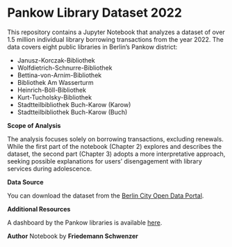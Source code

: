 # Pankow Library Dataset 2022

This repository contains a Jupyter Notebook that analyzes a dataset of over 1.5 million individual library borrowing transactions from the year 2022. The data covers eight public libraries in Berlin’s Pankow district:

* Janusz-Korczak-Bibliothek
* Wolfdietrich-Schnurre-Bibliothek
* Bettina-von-Arnim-Bibliothek
* Bibliothek Am Wasserturm
* Heinrich-Böll-Bibliothek
* Kurt-Tucholsky-Bibliothek
* Stadtteilbibliothek Buch-Karow (Karow)
* Stadtteilbibliothek Buch-Karow (Buch)

**Scope of Analysis**

The analysis focuses solely on borrowing transactions, excluding renewals. While the first part of the notebook (Chapter 2) explores and describes the dataset, the second part (Chapter 3) adopts a more interpretative approach, seeking possible explanations for users’ disengagement with library services during adolescence.

**Data Source**

You can download the dataset from the [Berlin City Open Data Portal](https://daten.berlin.de/datensaetze/ausleihen-in-offentlichen-bibliotheken-in-pankow-2022).

**Additional Resources**

A dashboard by the Pankow libraries is available [here](https://grafana.odis-berlin.de/public-dashboards/6b18fd27a9f84f959a4f63cfe0b985be?orgId=1).

**Author**
Notebook by **Friedemann Schwenzer**
